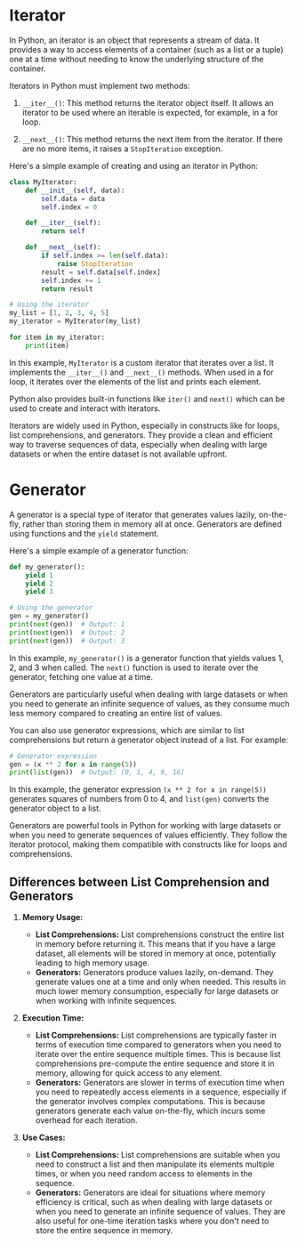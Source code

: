 <!--- https://nvie.com/posts/iterators-vs-generators/ -->

# Iterator

In Python, an iterator is an object that represents a stream of data. It provides a way to access elements of a container (such as a list or a tuple) one at a time without needing to know the underlying structure of the container.

Iterators in Python must implement two methods:

1. `__iter__()`: This method returns the iterator object itself. It allows an iterator to be used where an iterable is expected, for example, in a for loop.

2. `__next__()`: This method returns the next item from the iterator. If there are no more items, it raises a `StopIteration` exception.

Here's a simple example of creating and using an iterator in Python:

```python
class MyIterator:
    def __init__(self, data):
        self.data = data
        self.index = 0

    def __iter__(self):
        return self

    def __next__(self):
        if self.index >= len(self.data):
            raise StopIteration
        result = self.data[self.index]
        self.index += 1
        return result

# Using the iterator
my_list = [1, 2, 3, 4, 5]
my_iterator = MyIterator(my_list)

for item in my_iterator:
    print(item)
```

In this example, `MyIterator` is a custom iterator that iterates over a list. It implements the `__iter__()` and `__next__()` methods. When used in a for loop, it iterates over the elements of the list and prints each element.

Python also provides built-in functions like `iter()` and `next()` which can be used to create and interact with iterators.

Iterators are widely used in Python, especially in constructs like for loops, list comprehensions, and generators. They provide a clean and efficient way to traverse sequences of data, especially when dealing with large datasets or when the entire dataset is not available upfront.

# Generator

A generator is a special type of iterator that generates values lazily, on-the-fly, rather than storing them in memory all at once. Generators are defined using functions and the `yield` statement.

Here's a simple example of a generator function:

```python
def my_generator():
    yield 1
    yield 2
    yield 3

# Using the generator
gen = my_generator()
print(next(gen))  # Output: 1
print(next(gen))  # Output: 2
print(next(gen))  # Output: 3
```

In this example, `my_generator()` is a generator function that yields values 1, 2, and 3 when called. The `next()` function is used to iterate over the generator, fetching one value at a time.

Generators are particularly useful when dealing with large datasets or when you need to generate an infinite sequence of values, as they consume much less memory compared to creating an entire list of values.

You can also use generator expressions, which are similar to list comprehensions but return a generator object instead of a list. For example:

```python
# Generator expression
gen = (x ** 2 for x in range(5))
print(list(gen))  # Output: [0, 1, 4, 9, 16]
```

In this example, the generator expression `(x ** 2 for x in range(5))` generates squares of numbers from 0 to 4, and `list(gen)` converts the generator object to a list.

Generators are powerful tools in Python for working with large datasets or when you need to generate sequences of values efficiently. They follow the iterator protocol, making them compatible with constructs like for loops and comprehensions.

## Differences between List Comprehension and Generators

1. **Memory Usage:**
   - **List Comprehensions:** List comprehensions construct the entire list in memory before returning it. This means that if you have a large dataset, all elements will be stored in memory at once, potentially leading to high memory usage.
   - **Generators:** Generators produce values lazily, on-demand. They generate values one at a time and only when needed. This results in much lower memory consumption, especially for large datasets or when working with infinite sequences.

2. **Execution Time:**
   - **List Comprehensions:** List comprehensions are typically faster in terms of execution time compared to generators when you need to iterate over the entire sequence multiple times. This is because list comprehensions pre-compute the entire sequence and store it in memory, allowing for quick access to any element.
   - **Generators:** Generators are slower in terms of execution time when you need to repeatedly access elements in a sequence, especially if the generator involves complex computations. This is because generators generate each value on-the-fly, which incurs some overhead for each iteration.

3. **Use Cases:**
   - **List Comprehensions:** List comprehensions are suitable when you need to construct a list and then manipulate its elements multiple times, or when you need random access to elements in the sequence.
   - **Generators:** Generators are ideal for situations where memory efficiency is critical, such as when dealing with large datasets or when you need to generate an infinite sequence of values. They are also useful for one-time iteration tasks where you don't need to store the entire sequence in memory.
